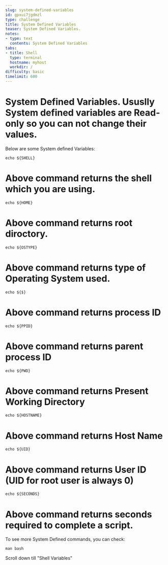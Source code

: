 ```yaml
---
slug: system-defined-variables
id: gpxui7jgdmzl
type: challenge
title: System Defined Variables
teaser: System Defined Variables.
notes:
- type: text
  contents: System Defined Variables
tabs:
- title: Shell
  type: terminal
  hostname: myhost
  workdir: /
difficulty: basic
timelimit: 600
---
```

# System Defined Variables. Ususlly System defined variables are Read-only so you can not change their values.

Below are some System defined Variables:
```
echo ${SHELL}
```
# Above command returns the shell which you are using.
```
echo ${HOME}
```
# Above command returns root diroctory.
```
echo ${OSTYPE}
```
# Above command returns type of Operating System used.
```
echo ${$}
```
# Above command returns process ID
```
echo ${PPID}
```
# Above command returns parent process ID
```
echo ${PWD}
```
# Above command returns Present Working Directory
```
echo ${HOSTNAME}
```
# Above command returns Host Name
```
echo ${UID}
```
# Above command returns User ID (UID for root user is always 0)
```
echo ${SECONDS}
```
# Above command returns seconds required to complete a script.

To see more System Defined commands, you can check:
```
man bash
```
Scroll down till "Shell Variables"
